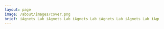 ```yaml
---
layout: page
image: /about/images/cover.png
brief: iAgnets Lab iAgnets Lab iAgnets Lab iAgnets Lab iAgnets Lab iAgnets Lab iAgnets Lab iAgnets Lab iAgnets Lab iAgnets Lab iAgnets Lab iAgnets Lab iAgnets Lab iAgnets Lab iAgnets Lab iAgnets Lab iAgnets Lab iAgnets Lab iAgnets Lab iAgnets Lab iAgnets Lab iAgnets Lab iAgnets Lab iAgnets Lab iAgnets Lab iAgnets Lab iAgnets Lab iAgnets Lab iAgnets Lab iAgnets Lab iAgnets Lab iAgnets Lab iAgnets Lab iAgnets Lab iAgnets Lab 
---
```

